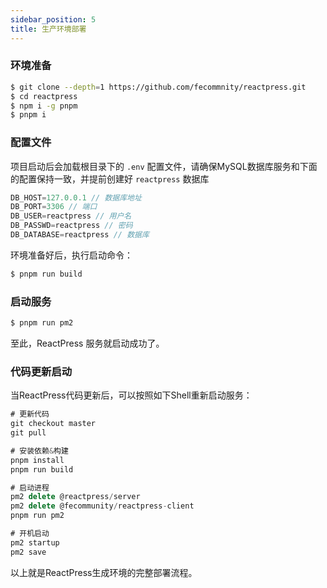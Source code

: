 ```yaml
---
sidebar_position: 5
title: 生产环境部署
---
```


### 环境准备
```bash
$ git clone --depth=1 https://github.com/fecommnity/reactpress.git
$ cd reactpress
$ npm i -g pnpm
$ pnpm i
```

### 配置文件

项目启动后会加载根目录下的 `.env` 配置文件，请确保MySQL数据库服务和下面的配置保持一致，并提前创建好 `reactpress` 数据库

```js
DB_HOST=127.0.0.1 // 数据库地址
DB_PORT=3306 // 端口
DB_USER=reactpress // 用户名
DB_PASSWD=reactpress // 密码
DB_DATABASE=reactpress // 数据库
```

环境准备好后，执行启动命令：

```bash
$ pnpm run build
```


### 启动服务
```bash
$ pnpm run pm2
```

至此，ReactPress 服务就启动成功了。

### 代码更新启动
当ReactPress代码更新后，可以按照如下Shell重新启动服务：
```js
# 更新代码
git checkout master
git pull

# 安装依赖&构建
pnpm install
pnpm run build

# 启动进程
pm2 delete @reactpress/server
pm2 delete @fecommunity/reactpress-client
pnpm run pm2

# 开机启动
pm2 startup
pm2 save

```

以上就是ReactPress生成环境的完整部署流程。
